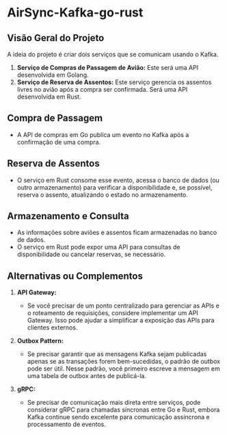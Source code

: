 # AirSync-Kafka-go-rust

## Visão Geral do Projeto

A ideia do projeto é criar dois serviços que se comunicam usando o Kafka.

1. **Serviço de Compras de Passagem de Avião:** Este será uma API desenvolvida em Golang.
2. **Serviço de Reserva de Assentos:** Este serviço gerencia os assentos livres no avião após a compra ser confirmada. Será uma API desenvolvida em Rust.

## Compra de Passagem

- A API de compras em Go publica um evento no Kafka após a confirmação de uma compra.

## Reserva de Assentos

- O serviço em Rust consome esse evento, acessa o banco de dados (ou outro armazenamento) para verificar a disponibilidade e, se possível, reserva o assento, atualizando o estado no armazenamento.

## Armazenamento e Consulta

- As informações sobre aviões e assentos ficam armazenadas no banco de dados.
- O serviço em Rust pode expor uma API para consultas de disponibilidade ou cancelar reservas, se necessário.

## Alternativas ou Complementos

1. **API Gateway:** 
   - Se você precisar de um ponto centralizado para gerenciar as APIs e o roteamento de requisições, considere implementar um API Gateway. Isso pode ajudar a simplificar a exposição das APIs para clientes externos.

2. **Outbox Pattern:**
   - Se precisar garantir que as mensagens Kafka sejam publicadas apenas se as transações forem bem-sucedidas, o padrão de outbox pode ser útil. Nesse padrão, você primeiro escreve a mensagem em uma tabela de outbox antes de publicá-la.

3. **gRPC:**
   - Se precisar de comunicação mais direta entre serviços, pode considerar gRPC para chamadas síncronas entre Go e Rust, embora Kafka continue sendo excelente para comunicação assíncrona e processamento de eventos.

